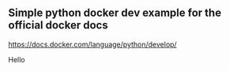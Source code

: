 ## Simple python docker dev example for the official docker docs
https://docs.docker.com/language/python/develop/

Hello
